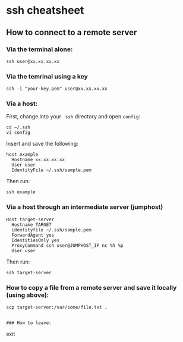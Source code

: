 # ssh cheatsheet

## How to connect to a remote server

### Via the terminal alone:
```
ssh user@xx.xx.xx.xx
```

### Via the temrinal using a key
```
ssh -i "your-key.pem" user@xx.xx.xx.xx
```

### Via a host:
First, change into your `.ssh` directory and open `config`:
```
cd ~/.ssh
vi config
```

Insert and save the following:
```
host example
  Hostname xx.xx.xx.xx
  User user
  IdentityFile ~/.ssh/sample.pem
```

Then run:
```
ssh example
```

### Via a host through an intermediate server (jumphost)
```
Host target-server
  Hostname TARGET
  identityfile ~/.ssh/sample.pem
  ForwardAgent yes
  IdentitiesOnly yes
  ProxyCommand ssh user@JUMPHOST_IP nc %h %p
  User user
```
Then run:
```
ssh target-server
```

### How to copy a file from a remote server and save it locally (using above):
```
scp target-server:/var/some/file.txt .
```

```

### How to leave:
```
exit
```

